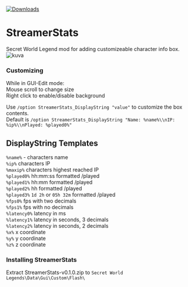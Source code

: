 [![Downloads](https://img.shields.io/github/downloads/SecretFox/StreamerStats/total?style=for-the-badge)](https://github.com/SecretFox/StreamerStats/releases)  

# StreamerStats
Secret World Legend mod for adding customizeable character info box.  
![kuva](https://github.com/SecretFox/StreamerStats/assets/25548149/60afea4d-5def-467f-a084-10a7ef16de32)


### Customizing  
While in GUI-Edit mode:  
Mouse scroll to change size  
Right click to enable/disable background  

Use `/option StreamerStats_DisplayString "value"` to customize the box contents.  
Default is `/option StreamerStats_DisplayString "Name: %name%\\nIP: %ip%\\nPlayed: %played0%"`  

## DisplayString Templates  
`%name%` - 	characters name  
`%ip%` 		characters IP  
`%maxip%` 	characters highest reached IP  
`%played0%` hh:mm:ss formatted /played  
`%played1%` hh:mm formatted /played  
`%played2%` hh formatted /played  
`%played3%` `1d 2h` or `05h 32m` formatted /played  
`%fps0%` fps with two decimals  
`%fps1%` fps with no decimals  
`%latency0%` latency in ms  
`%latency1%` latency in seconds, 3 decimals  
`%latency2%` latency in seconds, 2 decimals  
`%x%` x coordinate  
`%y%` y coordinate  
`%z%` z coordinate  

### Installing StreamerStats  
Extract StreamerStats-v0.1.0.zip to `Secret World Legends\Data\Gui\Custom\Flash\`  
